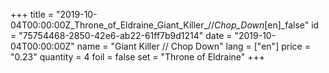 +++
title = "2019-10-04T00:00:00Z_Throne_of_Eldraine_Giant_Killer_//_Chop_Down_[en]_false"
id = "75754468-2850-42e6-ab22-61ff7b9d1214"
date = "2019-10-04T00:00:00Z"
name = "Giant Killer // Chop Down"
lang = ["en"]
price = "0.23"
quantity = 4
foil = false
set = "Throne of Eldraine"
+++

